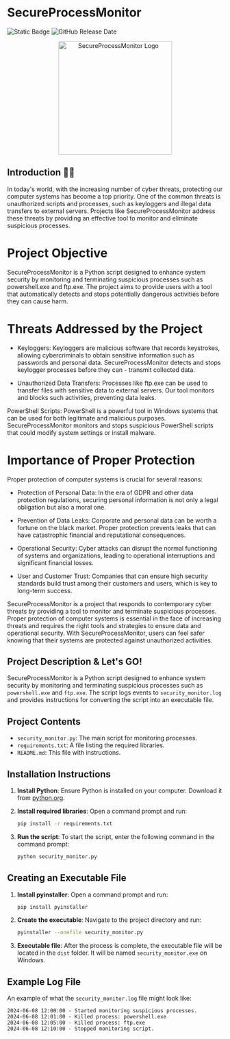 # SecureProcessMonitor

![Static Badge](https://img.shields.io/badge/DefensePayload-AntyBadUSB-green)
![GitHub Release Date](https://img.shields.io/github/release-date/Bulli77/AntyPayload-SecureProcessMonitor)

<p align="center">
  <img src="https://i.imgur.com/LZXx1Ec.png" alt="SecureProcessMonitor Logo" width="265px">
</p>

## Introduction 🥷🏻

In today's world, with the increasing number of cyber threats, protecting our computer systems has become a top priority. One of the common threats is unauthorized scripts and processes, such as keyloggers and illegal data transfers to external servers. Projects like SecureProcessMonitor address these threats by providing an effective tool to monitor and eliminate suspicious processes.

# Project Objective

SecureProcessMonitor is a Python script designed to enhance system security by monitoring and terminating suspicious processes such as powershell.exe and ftp.exe. The project aims to provide users with a tool that automatically detects and stops potentially dangerous activities before they can cause harm.

# Threats Addressed by the Project

- Keyloggers: Keyloggers are malicious software that records keystrokes, allowing cybercriminals to obtain sensitive information such as passwords and personal data. SecureProcessMonitor detects and stops keylogger processes before they can - transmit collected data.

- Unauthorized Data Transfers: Processes like ftp.exe can be used to transfer files with sensitive data to external servers. Our tool monitors and blocks such activities, preventing data leaks.

PowerShell Scripts: PowerShell is a powerful tool in Windows systems that can be used for both legitimate and malicious purposes. SecureProcessMonitor monitors and stops suspicious PowerShell scripts that could modify system settings or install malware.

# Importance of Proper Protection

Proper protection of computer systems is crucial for several reasons:

- Protection of Personal Data: In the era of GDPR and other data protection regulations, securing personal information is not only a legal obligation but also a moral one.

- Prevention of Data Leaks: Corporate and personal data can be worth a fortune on the black market. Proper protection prevents leaks that can have catastrophic financial and reputational consequences.

- Operational Security: Cyber attacks can disrupt the normal functioning of systems and organizations, leading to operational interruptions and significant financial losses.

- User and Customer Trust: Companies that can ensure high security standards build trust among their customers and users, which is key to long-term success.


SecureProcessMonitor is a project that responds to contemporary cyber threats by providing a tool to monitor and terminate suspicious processes. Proper protection of computer systems is essential in the face of increasing threats and requires the right tools and strategies to ensure data and operational security. With SecureProcessMonitor, users can feel safer knowing that their systems are protected against unauthorized activities.

## Project Description & Let's GO!

SecureProcessMonitor is a Python script designed to enhance system security by monitoring and terminating suspicious processes such as `powershell.exe` and `ftp.exe`. The script logs events to `security_monitor.log` and provides instructions for converting the script into an executable file.

## Project Contents

- `security_monitor.py`: The main script for monitoring processes.
- `requirements.txt`: A file listing the required libraries.
- `README.md`: This file with instructions.

## Installation Instructions

1. **Install Python**: Ensure Python is installed on your computer. Download it from [python.org](https://www.python.org/).

2. **Install required libraries**: Open a command prompt and run:
    ```sh
    pip install -r requirements.txt
    ```

3. **Run the script**: To start the script, enter the following command in the command prompt:
    ```sh
    python security_monitor.py
    ```

## Creating an Executable File

1. **Install pyinstaller**: Open a command prompt and run:
    ```sh
    pip install pyinstaller
    ```

2. **Create the executable**: Navigate to the project directory and run:
    ```sh
    pyinstaller --onefile security_monitor.py
    ```

3. **Executable file**: After the process is complete, the executable file will be located in the `dist` folder. It will be named `security_monitor.exe` on Windows.

## Example Log File

An example of what the `security_monitor.log` file might look like:

```plaintext
2024-06-08 12:00:00 - Started monitoring suspicious processes.
2024-06-08 12:01:00 - Killed process: powershell.exe
2024-06-08 12:05:00 - Killed process: ftp.exe
2024-06-08 12:10:00 - Stopped monitoring script.
